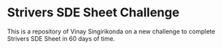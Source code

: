 # Strivers SDE Sheet Challenge
This is a repository of Vinay Singirikonda on a new challenge to complete Strivers SDE Sheet in 60 days of time.
